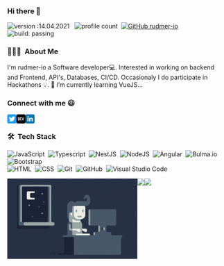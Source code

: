 ### Hi there 👋

![version :14.04.2021](https://img.shields.io/badge/version-14.04.2021-informational) &nbsp;
![profile count](https://komarev.com/ghpvc/?username=rudmer-io&color=red)&nbsp;
[![GitHub rudmer-io](https://img.shields.io/github/followers/rudmer-io?label=follow&style=social)](https://github.com/rudmer-io)&nbsp;
![build: passing](https://img.shields.io/badge/build-passing-success)

### 👨🏻‍💻 &nbsp;About Me
I'm rudmer-io a Software developer💻. Interested in working on backend and Frontend, API's, Databases, CI/CD. Occasionaly I do participate in Hackathons 💡.
🌱 I’m currently learning VueJS...

### Connect with me :smiley:
<a href="https://twitter.com/MrRudmer">
  <img align="left" alt="MrRudmer Twitter" width="21px" src="https://raw.githubusercontent.com/edent/SuperTinyIcons/099dc12b59179d07d534069bc8551718f786d91a/images/svg/twitter.svg" />
</a>
<a href="https://dev.to/rudmerio">
  <img align="left" alt="rudmer-io DEV" width="21px" src="https://raw.githubusercontent.com/edent/SuperTinyIcons/099dc12b59179d07d534069bc8551718f786d91a/images/svg/dev_to.svg" />
</a>
<a href="www.linkedin.com/in/rudmer-io">
  <img align="left" alt="rudmer-io Linkdin" width="21px" src="https://raw.githubusercontent.com/edent/SuperTinyIcons/099dc12b59179d07d534069bc8551718f786d91a/images/svg/linkedin.svg" />
</a>
<br>

### 🛠 &nbsp;Tech Stack

![JavaScript](https://img.shields.io/badge/-JavaScript-05122A?style=flat&logo=javascript)&nbsp;
![Typescript](https://img.shields.io/badge/-Typescript-05122A?style=flat&logo=typescript)&nbsp;
![NestJS](https://img.shields.io/badge/-Nestjs-05122A?style=flat&logo=nestjs)&nbsp;
![NodeJS](https://img.shields.io/badge/-NodeJS-05122A?style=flat&logo=node.js)&nbsp;
![Angular](https://img.shields.io/badge/-Angular-05122A?style=flat&logo=angular)&nbsp;
![Bulma.io](https://img.shields.io/badge/-Bulma-05122A?style=flat&logo=bulma)&nbsp;
![Bootstrap](https://img.shields.io/badge/-Bootstrap-05122A?style=flat&logo=bootstrap&logoColor=563D7C)\
![HTML](https://img.shields.io/badge/-HTML-05122A?style=flat&logo=HTML5)&nbsp;
![CSS](https://img.shields.io/badge/-CSS-05122A?style=flat&logo=CSS3&logoColor=1572B6)&nbsp;
![Git](https://img.shields.io/badge/-Git-05122A?style=flat&logo=git)&nbsp;
![GitHub](https://img.shields.io/badge/-GitHub-05122A?style=flat&logo=github)&nbsp;
![Visual Studio Code](https://img.shields.io/badge/-Visual%20Studio%20Code-05122A?style=flat&logo=visual-studio-code&logoColor=007ACC)&nbsp;

<img alt="Night Coding" src="https://raw.githubusercontent.com/AVS1508/AVS1508/master/assets/Night-Coding.gif" align="left"/>

<img height="137px" src="https://github-readme-stats.vercel.app/api?username=rudmer-io&hide_title=true&hide_border=true&show_icons=true&include_all_commits=true&count_private=true&line_height=21&text_color=000&icon_color=000&bg_color=0,ea6161,ffc64d,fffc4d,52fa5a&theme=graywhite" /><img height="137px" src="https://github-readme-stats.vercel.app/api/top-langs/?username=rudmer-io&hide=html&hide_title=true&hide_border=true&layout=compact&langs_count=9&text_color=000&icon_color=fff&bg_color=0,52fa5a,4dfcff,c64dff&theme=graywhite" />
